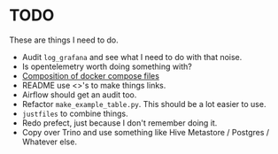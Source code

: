 # TODO

These are things I need to do.

- Audit `log_grafana` and see what I need to do with that noise.
- Is opentelemetry worth doing something with?
- [Composition of docker compose files][1]
- README use <>'s to make things links.
- Airflow should get an audit too.
- Refactor `make_example_table.py`.  This should be a lot easier to use.
- `justfiles` to combine things.
- Redo prefect, just because I don't remember doing it.
- Copy over Trino and use something like Hive Metastore / Postgres / Whatever else.

[1]: <https://docs.docker.com/compose/reference/#use--f-to-specify-name-and-path-of-one-or-more-compose-files> ("Docker Compose Composition")
